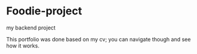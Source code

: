 # Foodie-project
my backend project

This portfolio was done based on my cv; you can navigate though and see how it works.
